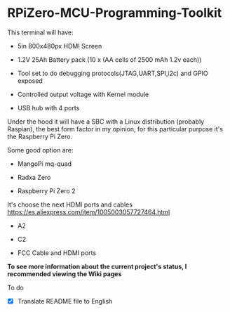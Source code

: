 # RPiZero-MCU-Programming-Toolkit

This terminal will have:

* 5in 800x480px HDMI Screen

* 1.2V 25Ah Battery pack (10 x (AA cells of 2500 mAh 1.2v each))

* Tool set to do debugging protocols(JTAG,UART,SPI,i2c) and GPIO exposed

* Controlled output voltage with Kernel module

* USB hub with 4 ports

Under the hood it will have a SBC with a Linux distribution (probably Raspian), the best form factor in my opinion, for
this particular purpose it's the Raspberry Pi Zero.

Some good option are:

* MangoPi mq-quad

* Radxa Zero

* Raspberry Pi Zero 2

It's choose the next HDMI ports and cables 
https://es.aliexpress.com/item/1005003057727464.html

* A2

* C2

* FCC Cable and HDMI ports

**To see more information about the current project's status, I recommended viewing the Wiki pages**

To do

 - [x] Translate README file to English


